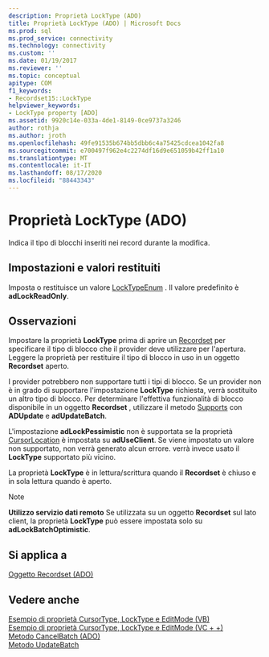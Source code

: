 ```yaml
---
description: Proprietà LockType (ADO)
title: Proprietà LockType (ADO) | Microsoft Docs
ms.prod: sql
ms.prod_service: connectivity
ms.technology: connectivity
ms.custom: ''
ms.date: 01/19/2017
ms.reviewer: ''
ms.topic: conceptual
apitype: COM
f1_keywords:
- Recordset15::LockType
helpviewer_keywords:
- LockType property [ADO]
ms.assetid: 9920c14e-033a-4de1-8149-0ce9737a3246
author: rothja
ms.author: jroth
ms.openlocfilehash: 49fe91535b674bb5dbb6c4a75425cdcea1042fa8
ms.sourcegitcommit: e700497f962e4c2274df16d9e651059b42ff1a10
ms.translationtype: MT
ms.contentlocale: it-IT
ms.lasthandoff: 08/17/2020
ms.locfileid: "88443343"
---
```

# <a name="locktype-property-ado"></a>Proprietà LockType (ADO)
Indica il tipo di blocchi inseriti nei record durante la modifica.  
  
## <a name="settings-and-return-values"></a>Impostazioni e valori restituiti  
 Imposta o restituisce un valore [LockTypeEnum](../../../ado/reference/ado-api/locktypeenum.md) . Il valore predefinito è **adLockReadOnly**.  
  
## <a name="remarks"></a>Osservazioni  
 Impostare la proprietà **LockType** prima di aprire un [Recordset](../../../ado/reference/ado-api/recordset-object-ado.md) per specificare il tipo di blocco che il provider deve utilizzare per l'apertura. Leggere la proprietà per restituire il tipo di blocco in uso in un oggetto **Recordset** aperto.  
  
 I provider potrebbero non supportare tutti i tipi di blocco. Se un provider non è in grado di supportare l'impostazione **LockType** richiesta, verrà sostituito un altro tipo di blocco. Per determinare l'effettiva funzionalità di blocco disponibile in un oggetto **Recordset** , utilizzare il metodo [Supports](../../../ado/reference/ado-api/supports-method.md) con **ADUpdate** e **adUpdateBatch**.  
  
 L'impostazione **adLockPessimistic** non è supportata se la proprietà [CursorLocation](../../../ado/reference/ado-api/cursorlocation-property-ado.md) è impostata su **adUseClient**. Se viene impostato un valore non supportato, non verrà generato alcun errore. verrà invece usato il **LockType** supportato più vicino.  
  
 La proprietà **LockType** è in lettura/scrittura quando il **Recordset** è chiuso e in sola lettura quando è aperto.  
  
> [!NOTE]
>  **Utilizzo servizio dati remoto** Se utilizzata su un oggetto **Recordset** sul lato client, la proprietà **LockType** può essere impostata solo su **adLockBatchOptimistic**.  
  
## <a name="applies-to"></a>Si applica a  
 [Oggetto Recordset (ADO)](../../../ado/reference/ado-api/recordset-object-ado.md)  
  
## <a name="see-also"></a>Vedere anche  
 [Esempio di proprietà CursorType, LockType e EditMode (VB)](../../../ado/reference/ado-api/cursortype-locktype-and-editmode-properties-example-vb.md)   
 [Esempio di proprietà CursorType, LockType e EditMode (VC + +)](../../../ado/reference/ado-api/cursortype-locktype-and-editmode-properties-example-vc.md)   
 [Metodo CancelBatch (ADO)](../../../ado/reference/ado-api/cancelbatch-method-ado.md)   
 [Metodo UpdateBatch](../../../ado/reference/ado-api/updatebatch-method.md)
